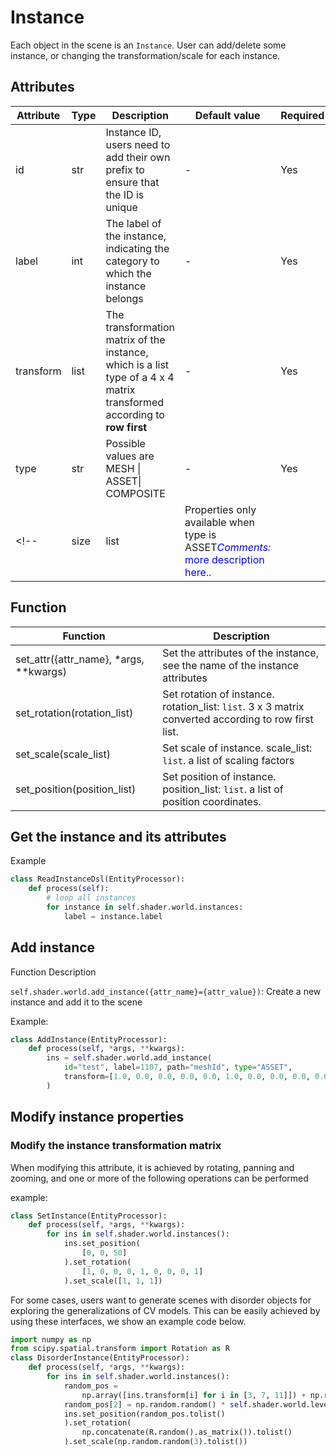 # Instance

<!-- <span style="color:blue">*Comments:* Add more introduction of `Instance`</span>. -->

Each object in the scene is an `Instance`. User can add/delete some instance, or changing the transformation/scale for each instance.

## Attributes
| Attribute |Type| Description | Default value | Required |
| --------- |- | -| ------ | -------- |
| id |str| Instance ID, users need to add their own prefix to ensure that the ID is unique |-| Yes |
| label |int| The label of the instance, indicating the category to which the instance belongs |-| Yes |
| transform |list| The transformation matrix of the instance, which is a list type of a 4 x 4 matrix transformed according to **row first** |-| Yes |
| type |str| Possible values are MESH \| ASSET\| COMPOSITE |-| Yes |
<!-- |size|list|Properties only available when type is ASSET<span style="color:blue">*Comments:* more description here.</span>.||| -->

## Function
|Function   |Description    |
|---    |---    |
|set_attr({attr_name}, *args, **kwargs)|Set the attributes of the instance, see the name of the instance attributes|
|set_rotation(rotation_list)|Set rotation of instance. rotation_list: `list`. 3 x 3 matrix converted according to row first list.|
|set_scale(scale_list)|Set scale of instance. scale_list: `list`. a list of scaling factors|
|set_position(position_list)|Set position of instance. position_list: `list`. a list of position coordinates.|

<!-- <span style="color:blue">*Comments:* `set_attr` not supported? </span>. -->

## Get the instance and its attributes
<!-- Function Description
* ```self.shader.world.instances```: Get a list of instances of the scene
* ```instance.{attr_name}```: Get the attributes of the instance, see the name of the instance attribute: [Instance](../dsl/instance.md) -->

Example
```python
class ReadInstanceDsl(EntityProcessor):
    def process(self):
        # loop all instances
        for instance in self.shader.world.instances:
            label = instance.label
```

## Add instance
Function Description

```self.shader.world.add_instance({attr_name}={attr_value})```: Create a new instance and add it to the scene

Example:

```python
class AddInstance(EntityProcessor):
    def process(self, *args, **kwargs):
        ins = self.shader.world.add_instance(
            id="test", label=1107, path="meshId", type="ASSET",
            transform=[1.0, 0.0, 0.0, 0.0, 0.0, 1.0, 0.0, 0.0, 0.0, 0.0, 1.0, 0.0, 0.0, 0.0, 0.0, 1.0]
        )
```


<!-- <span style="color:blue">*Comments:* Delete `Instance`. Unified for entities.</span>. -->
## Modify instance properties
### Modify the instance transformation matrix
When modifying this attribute, it is achieved by rotating, panning and zooming, and one or more of the following operations can be performed
<!-- #### Rotation example -->
<!-- `instance.set_rotation(rotation_list)` -->
<!-- *rotation_list: 3 x 3 matrix converted according to **row first** list* -->

<!-- #### Scaling example -->
<!-- `instance.set_scale(scale_list)` -->
<!-- *scale_list: a list of scaling factors* -->

<!-- #### Translation example -->
<!-- `instance.set_position(position_list)` -->
<!-- *position_list: a list of position coordinates* -->

example:
```python
class SetInstance(EntityProcessor):
    def process(self, *args, **kwargs):
        for ins in self.shader.world.instances():
            ins.set_position(
                [0, 0, 50]
            ).set_rotation(
                [1, 0, 0, 0, 1, 0, 0, 0, 1]
            ).set_scale([1, 1, 1])

```

For some cases, users want to generate scenes with disorder objects for exploring the generalizations of CV models. This can be easily achieved by using these interfaces, we show an example code below.

```python
import numpy as np
from scipy.spatial.transform import Rotation as R
class DisorderInstance(EntityProcessor):
    def process(self, *args, **kwargs):
        for ins in self.shader.world.instances():
            random_pos = 
                np.array([ins.transform[i] for i in [3, 7, 11]]) + np.random.uniform(-1, 1, size=3) * 10
            random_pos[2] = np.random.random() * self.shader.world.levels[0].height
            ins.set_position(random_pos.tolist()
            ).set_rotation(
                np.concatenate(R.random().as_matrix()).tolist()
            ).set_scale(np.random.random(3).tolist())

```